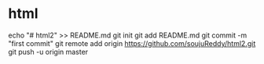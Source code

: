 # html
echo "# html2" >> README.md
git init
git add README.md
git commit -m "first commit"
git remote add origin https://github.com/soujuReddy/html2.git
git push -u origin master
                
